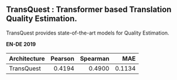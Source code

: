 ## TransQuest : Transformer based Translation Quality Estimation. 

TransQuest provides state-of-the-art models for Quality Estimation.

**EN-DE 2019**

| Architecture  | Pearson   |  Spearman  | MAE       |
| ------------- |----------:| ----------:| ---------:|
| TransQuest    | 0.4194    |   0.4900   | 0.1134    |